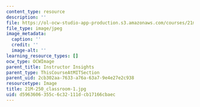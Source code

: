 ```yaml
---
content_type: resource
description: ''
file: https://ol-ocw-studio-app-production.s3.amazonaws.com/courses/21m-250-beethoven-to-mahler-spring-2014/d5963606355c6c32111dcb17166cbaec_21M-250_classroom-1.jpg
file_type: image/jpeg
image_metadata:
  caption: ''
  credit: ''
  image-alt: ''
learning_resource_types: []
ocw_type: OCWImage
parent_title: Instructor Insights
parent_type: ThisCourseAtMITSection
parent_uid: 2cb302aa-7633-a76a-63a7-9e4e27e2c938
resourcetype: Image
title: 21M-250_classroom-1.jpg
uid: d5963606-355c-6c32-111d-cb17166cbaec
---
```

